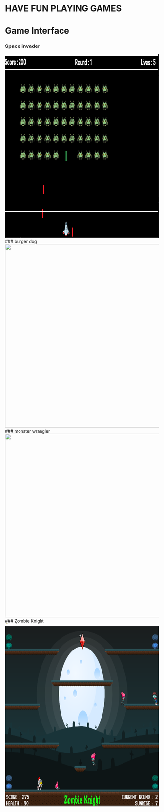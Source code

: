 # HAVE FUN PLAYING GAMES

# Game Interface
### Space invader
<img src="Space Invader/spaceinvader.png" alt="Space Invader" height="600" width="600"/>
### burger dog
<img src=".png"  height="600" width="600"/>
### monster wrangler
<img src=".png"  height="600" width="600"/>
### Zombie Knight
<img src="zombie_knight_game/zombieknight.png" alt="Game Interface" height="600" width="600"/>
